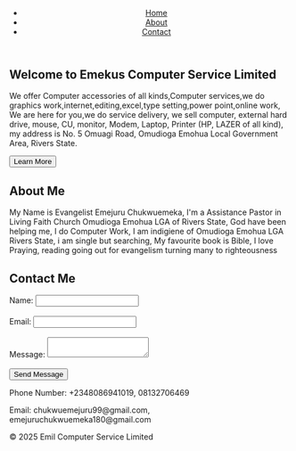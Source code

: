 


    
</head>
<body>
    <header>
        <nav>
            <ul>
                <li><a href="#home">Home</a></li>
                <li><a href="#about">About</a></li>
                <li><a href="#contact">Contact</a></li>
            </ul>
        </nav>
    </header>
    <main>
        <section id="home">
            <h1>Welcome to Emekus Computer Service Limited</h1>
            <p>We offer Computer accessories of all kinds,Computer services,we do graphics work,internet,editing,excel,type setting,power point,online work, We are here for you,we do service delivery, we sell computer, external hard drive, mouse, CU, monitor, Modem, Laptop, Printer (HP, LAZER of all kind), my address is No. 5 Omuagi Road, Omudioga Emohua Local Government Area, Rivers State.</p>
            <button>Learn More</button>
        </section>
        <section id="about">
            <h1>About Me</h1>
            <p>My Name is Evangelist Emejuru Chukwuemeka, I'm a Assistance Pastor in Living Faith Church Omudioga Emohua LGA of Rivers State, God have been helping me, I do Computer Work, I am indigiene of Omudioga Emohua LGA Rivers State, i am single but searching, My favourite book is Bible, I love Praying, reading going out for evangelism turning many to righteousness
            </p>
        </section>
        <section id="contact">
            <h1>Contact Me</h1>
            <form>
                <label for="name">Name:</label>
                <input type="text" id="name" name="name"><br><br>
                <label for="email">Email:</label>
                <input type="email" id="email" name="email"><br><br>
                <label for="message">Message:</label>
                <textarea id="message" name="message"></textarea><br><br>
                <input type="submit" value="Send Message">
            </form>
            <p>Phone Number: +2348086941019, 08132706469</p>
            <p>Email: chukwuemejuru99@gmail.com, emejuruchukwuemeka180@gmail.com</p>
        </section>
    </main>
    <footer>
        <p>&copy; 2025 Emil Computer Service Limited</p>
    </footer>
</body>
</html>

